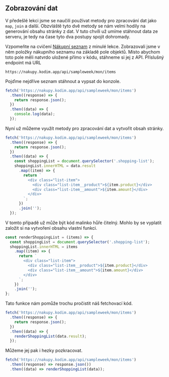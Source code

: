 ## Zobrazování dat

V předešlé lekci jsme se naučili používat metody pro zpracování dat jako `map`, `join` a další. Obzvláště tyto dvě metody se nám velmi hodily na generování obsahu stránky z dat. V tuto chvíli už umíme stáhnout data ze serveru, je tedy na čase tyto dva postupy spojit dohromady.

Vzpomeňte na cvičení [Nákupní seznam](../func-data/cv-nadoma#cvdoma%3Enakupni-seznam) z minulé lekce. Zobrazovali jsme v něm položky nákupního seznamu na základě pole objektů. Místo abychom toto pole měli natvrdo uložené přímo v kódu, stáhneme si jej z API. Příslušný endpoint má URL

```
https://nakupy.kodim.app/api/sampleweek/mon/items
```

Pojďme nejdříve seznam stáhnout a vypsat do konzole.

```js
fetch('https://nakupy.kodim.app/api/sampleweek/mon/items')
  .then((response) => {
    return response.json();
  })
  .then((data) => {
    console.log(data);
  });
```

Nyní už můžeme využít metody pro zpracování dat a vytvořit obsah stránky.

```js
fetch('https://nakupy.kodim.app/api/sampleweek/mon/items')
  .then((response) => {
    return response.json();
  })
  .then((data) => {
    const shoppingList = document.querySelector('.shopping-list');
    shoppingList.innerHTML = data.result
      .map((item) => {
        return `
          <div class="list-item">
            <div class="list-item__product">${item.product}</div>
            <div class="list-item__amount">${item.amount}</div>
          </div>
        `;
      })
      .join('');
  });
```

V tomto případě už může být kód malinko hůře čitelný. Mohlo by se vyplatit založit si na vytvoření obsahu vlastní funkci.

```js
const renderShoppingList = (items) => {
  const shoppingList = document.querySelector('.shopping-list');
  shoppingList.innerHTML = items
    .map((item) => {
      return `
        <div class="list-item">
          <div class="list-item__product">${item.product}</div>
          <div class="list-item__amount">${item.amount}</div>
        </div>
      `;
    })
    .join('');
};
```

Tato funkce nám pomůže trochu pročistit náš fetchovací kód.

```js
fetch('https://nakupy.kodim.app/api/sampleweek/mon/items')
  .then((response) => {
    return response.json();
  })
  .then((data) => {
    renderShoppingList(data.result);
  });
```

Můžeme jej pak i hezky pozkracovat.

```js
fetch('https://nakupy.kodim.app/api/sampleweek/mon/items')
  .then((response) => response.json())
  .then((data) => renderShoppingList(data));
```

